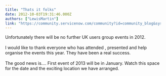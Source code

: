 ```yaml
---
title: "Thats it folks"
date: 2012-10-03T19:31:46.000Z
authors: ["LewisMartin"]
link: "https://community.servicenow.com/community?id=community_blog&sys_id=34ad62a9dbd0dbc01dcaf3231f961935"
---
```

<p>Unfortunately there will be no further UK users group events in 2012.<br /><br />I would like to thank everyone who has attended , presented and help organise the events this year. They have been a real success.<br /><br />The good news is…. First event of 2013 will be in January. Watch this space for the date and the exciting location we have arranged.</p>